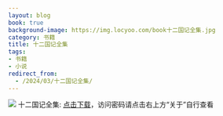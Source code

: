 ```yaml
---
layout: blog
book: true
background-image: https://img.locyoo.com/book十二国记全集.jpg
category: 书籍
title: 十二国记全集
tags:
- 书籍
- 小说
redirect_from:
  - /2024/03/十二国记全集/
---
```

![](https://img.locyoo.com/book十二国记全集.jpg)
十二国记全集: <a name = "ref1" href="https://url18.ctfile.com/f/50983618-1375541887-61ab5b?p=3619">点击下载</a>，访问密码请点击右上方“关于”自行查看